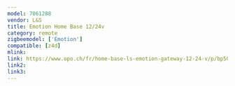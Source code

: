 ```yaml
---
model: 7061288
vendor: L&S 
title: Emotion Home Base 12/24v 
category: remote
zigbeemodel: ['Emotion']
compatible: [z4d]
mlink: 
link: https://www.opo.ch/fr/home-base-ls-emotion-gateway-12-24-v/p/bp5059230.html
link2: 
link3: 
---
```

